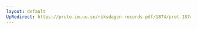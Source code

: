 ```yaml
---
layout: default
UpRedirect: https://pruto.im.uu.se/riksdagen-records-pdf/1874/prot-1874--ak--518/prot-1874--ak--518_002.pdf
---
```

